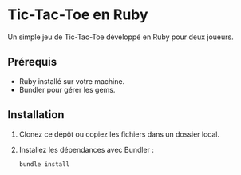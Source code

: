 # Tic-Tac-Toe en Ruby

Un simple jeu de Tic-Tac-Toe développé en Ruby pour deux joueurs.

## Prérequis

- Ruby installé sur votre machine.
- Bundler pour gérer les gems.

## Installation

1. Clonez ce dépôt ou copiez les fichiers dans un dossier local.
2. Installez les dépendances avec Bundler :

   ```bash
   bundle install
